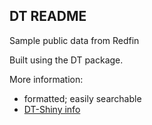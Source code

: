 DT README
----------

Sample public data from Redfin

Built using the DT package.  

More information:  
- formatted; easily searchable  
- [DT-Shiny info](https://rstudio.github.io/DT/shiny.html)  
